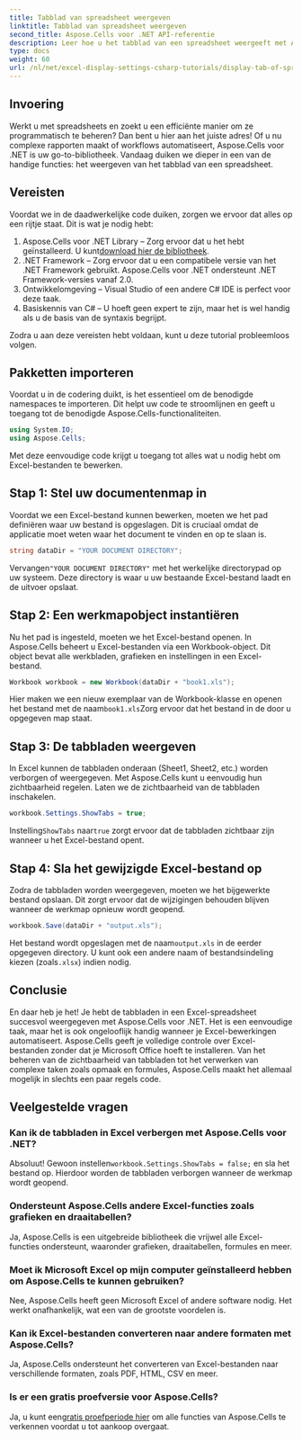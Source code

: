```yaml
---
title: Tabblad van spreadsheet weergeven
linktitle: Tabblad van spreadsheet weergeven
second_title: Aspose.Cells voor .NET API-referentie
description: Leer hoe u het tabblad van een spreadsheet weergeeft met Aspose.Cells voor .NET in deze stapsgewijze handleiding. Word Excel-automatisering met gemak de baas in C#.
type: docs
weight: 60
url: /nl/net/excel-display-settings-csharp-tutorials/display-tab-of-spreadsheet/
---
```

## Invoering

Werkt u met spreadsheets en zoekt u een efficiënte manier om ze programmatisch te beheren? Dan bent u hier aan het juiste adres! Of u nu complexe rapporten maakt of workflows automatiseert, Aspose.Cells voor .NET is uw go-to-bibliotheek. Vandaag duiken we dieper in een van de handige functies: het weergeven van het tabblad van een spreadsheet.

## Vereisten

Voordat we in de daadwerkelijke code duiken, zorgen we ervoor dat alles op een rijtje staat. Dit is wat je nodig hebt:

1.  Aspose.Cells voor .NET Library – Zorg ervoor dat u het hebt geïnstalleerd. U kunt[download hier de bibliotheek](https://releases.aspose.com/cells/net/).
2. .NET Framework – Zorg ervoor dat u een compatibele versie van het .NET Framework gebruikt. Aspose.Cells voor .NET ondersteunt .NET Framework-versies vanaf 2.0.
3. Ontwikkelomgeving – Visual Studio of een andere C# IDE is perfect voor deze taak.
4. Basiskennis van C# – U hoeft geen expert te zijn, maar het is wel handig als u de basis van de syntaxis begrijpt.

Zodra u aan deze vereisten hebt voldaan, kunt u deze tutorial probleemloos volgen.

## Pakketten importeren

Voordat u in de codering duikt, is het essentieel om de benodigde namespaces te importeren. Dit helpt uw code te stroomlijnen en geeft u toegang tot de benodigde Aspose.Cells-functionaliteiten.

```csharp
using System.IO;
using Aspose.Cells;
```

Met deze eenvoudige code krijgt u toegang tot alles wat u nodig hebt om Excel-bestanden te bewerken.

## Stap 1: Stel uw documentenmap in

Voordat we een Excel-bestand kunnen bewerken, moeten we het pad definiëren waar uw bestand is opgeslagen. Dit is cruciaal omdat de applicatie moet weten waar het document te vinden en op te slaan is.

```csharp
string dataDir = "YOUR DOCUMENT DIRECTORY";
```

 Vervangen`"YOUR DOCUMENT DIRECTORY"` met het werkelijke directorypad op uw systeem. Deze directory is waar u uw bestaande Excel-bestand laadt en de uitvoer opslaat.

## Stap 2: Een werkmapobject instantiëren

Nu het pad is ingesteld, moeten we het Excel-bestand openen. In Aspose.Cells beheert u Excel-bestanden via een Workbook-object. Dit object bevat alle werkbladen, grafieken en instellingen in een Excel-bestand.

```csharp
Workbook workbook = new Workbook(dataDir + "book1.xls");
```

 Hier maken we een nieuw exemplaar van de Workbook-klasse en openen het bestand met de naam`book1.xls`Zorg ervoor dat het bestand in de door u opgegeven map staat.

## Stap 3: De tabbladen weergeven

In Excel kunnen de tabbladen onderaan (Sheet1, Sheet2, etc.) worden verborgen of weergegeven. Met Aspose.Cells kunt u eenvoudig hun zichtbaarheid regelen. Laten we de zichtbaarheid van de tabbladen inschakelen.

```csharp
workbook.Settings.ShowTabs = true;
```

 Instelling`ShowTabs` naar`true` zorgt ervoor dat de tabbladen zichtbaar zijn wanneer u het Excel-bestand opent.

## Stap 4: Sla het gewijzigde Excel-bestand op

Zodra de tabbladen worden weergegeven, moeten we het bijgewerkte bestand opslaan. Dit zorgt ervoor dat de wijzigingen behouden blijven wanneer de werkmap opnieuw wordt geopend.

```csharp
workbook.Save(dataDir + "output.xls");
```

 Het bestand wordt opgeslagen met de naam`output.xls` in de eerder opgegeven directory. U kunt ook een andere naam of bestandsindeling kiezen (zoals`.xlsx`) indien nodig.

## Conclusie

En daar heb je het! Je hebt de tabbladen in een Excel-spreadsheet succesvol weergegeven met Aspose.Cells voor .NET. Het is een eenvoudige taak, maar het is ook ongelooflijk handig wanneer je Excel-bewerkingen automatiseert. Aspose.Cells geeft je volledige controle over Excel-bestanden zonder dat je Microsoft Office hoeft te installeren. Van het beheren van de zichtbaarheid van tabbladen tot het verwerken van complexe taken zoals opmaak en formules, Aspose.Cells maakt het allemaal mogelijk in slechts een paar regels code.

## Veelgestelde vragen

### Kan ik de tabbladen in Excel verbergen met Aspose.Cells voor .NET?
 Absoluut! Gewoon instellen`workbook.Settings.ShowTabs = false;` en sla het bestand op. Hierdoor worden de tabbladen verborgen wanneer de werkmap wordt geopend.

### Ondersteunt Aspose.Cells andere Excel-functies zoals grafieken en draaitabellen?
Ja, Aspose.Cells is een uitgebreide bibliotheek die vrijwel alle Excel-functies ondersteunt, waaronder grafieken, draaitabellen, formules en meer.

### Moet ik Microsoft Excel op mijn computer geïnstalleerd hebben om Aspose.Cells te kunnen gebruiken?
Nee, Aspose.Cells heeft geen Microsoft Excel of andere software nodig. Het werkt onafhankelijk, wat een van de grootste voordelen is.

### Kan ik Excel-bestanden converteren naar andere formaten met Aspose.Cells?
Ja, Aspose.Cells ondersteunt het converteren van Excel-bestanden naar verschillende formaten, zoals PDF, HTML, CSV en meer.

### Is er een gratis proefversie voor Aspose.Cells?
 Ja, u kunt een[gratis proefperiode hier](https://releases.aspose.com/) om alle functies van Aspose.Cells te verkennen voordat u tot aankoop overgaat.